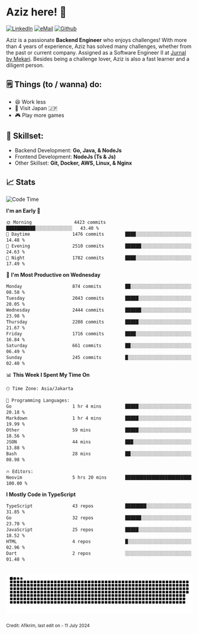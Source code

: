 # Aziz here! 👋

[![LinkedIn](https://img.shields.io/static/v1?message=afikrim&logo=linkedin&label=&color=0077B5&logoColor=white&labelColor=&style=for-the-badge)](https://www.linkedin.com/in/afikrim)
[![eMail](https://img.shields.io/static/v1?message=afikrim10@gmail.com&logo=gmail&label=&color=D14836&logoColor=white&labelColor=&style=for-the-badge)](mailto:afikrim10@gmail.com)
[![Github](https://komarev.com/ghpvc/?username=afikrim&label=Visitors&style=for-the-badge)](https://www.github.com/afikrim)

<!--Introduction-->
Aziz is a passionate **Backend Engineer** who enjoys challenges! With more than 4 years of experience, Aziz has solved many challenges, whether from the past or current company. Assigned as a Software Engineer II at [Jurnal by Mekari](https://jurnal.id). Besides being a challenge lover, Aziz is also a fast learner and a diligent person.

<!--Things TODO-->
## 🗒️ Things (to / wanna) do:

- 😆 Work less
- 🚀 Visit Japan 🇯🇵
- 🎮 Play more games

<!--Skillset-->
## 🏅 Skillset:

- Backend Development: **Go, Java, & NodeJs**
- Frontend Development: **NodeJs (Ts & Js)**
- Other Skillset: **Git, Docker, AWS, Linux, & Nginx**

## 📈 Stats  

<!--START_SECTION:waka-->
![Code Time](http://img.shields.io/badge/Code%20Time-2%2C076%20hrs%2031%20mins-blue)

**I'm an Early 🐤** 

```text
🌞 Morning                4423 commits        ███████████░░░░░░░░░░░░░░   43.40 % 
🌆 Daytime                1476 commits        ████░░░░░░░░░░░░░░░░░░░░░   14.48 % 
🌃 Evening                2510 commits        ██████░░░░░░░░░░░░░░░░░░░   24.63 % 
🌙 Night                  1782 commits        ████░░░░░░░░░░░░░░░░░░░░░   17.49 % 
```
📅 **I'm Most Productive on Wednesday** 

```text
Monday                   874 commits         ██░░░░░░░░░░░░░░░░░░░░░░░   08.58 % 
Tuesday                  2043 commits        █████░░░░░░░░░░░░░░░░░░░░   20.05 % 
Wednesday                2444 commits        ██████░░░░░░░░░░░░░░░░░░░   23.98 % 
Thursday                 2208 commits        █████░░░░░░░░░░░░░░░░░░░░   21.67 % 
Friday                   1716 commits        ████░░░░░░░░░░░░░░░░░░░░░   16.84 % 
Saturday                 661 commits         ██░░░░░░░░░░░░░░░░░░░░░░░   06.49 % 
Sunday                   245 commits         █░░░░░░░░░░░░░░░░░░░░░░░░   02.40 % 
```


📊 **This Week I Spent My Time On** 

```text
🕑︎ Time Zone: Asia/Jakarta

💬 Programming Languages: 
Go                       1 hr 4 mins         █████░░░░░░░░░░░░░░░░░░░░   20.18 % 
Markdown                 1 hr 4 mins         █████░░░░░░░░░░░░░░░░░░░░   19.99 % 
Other                    59 mins             █████░░░░░░░░░░░░░░░░░░░░   18.56 % 
JSON                     44 mins             ███░░░░░░░░░░░░░░░░░░░░░░   13.88 % 
Bash                     28 mins             ██░░░░░░░░░░░░░░░░░░░░░░░   08.98 % 

🔥 Editors: 
Neovim                   5 hrs 20 mins       █████████████████████████   100.00 % 
```

**I Mostly Code in TypeScript** 

```text
TypeScript               43 repos            ████████░░░░░░░░░░░░░░░░░   31.85 % 
Go                       32 repos            ██████░░░░░░░░░░░░░░░░░░░   23.70 % 
JavaScript               25 repos            █████░░░░░░░░░░░░░░░░░░░░   18.52 % 
HTML                     4 repos             █░░░░░░░░░░░░░░░░░░░░░░░░   02.96 % 
Dart                     2 repos             ░░░░░░░░░░░░░░░░░░░░░░░░░   01.48 % 
```




<!--END_SECTION:waka-->


<br clear="both">

<div align="center">
  <img src="https://raw.githubusercontent.com/afikrim/afikrim/output/snake.svg" alt="Snake animation" />
</div>


<sub>Credit: Afikrim, last edit on - 11 July 2024</sub>
